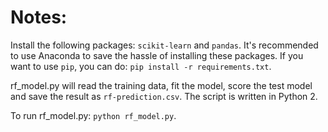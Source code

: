 # Notes:

Install the following packages: `scikit-learn` and `pandas`.
It's recommended to use Anaconda to save the hassle of installing these packages.
If you want to use `pip`, you can do: `pip install -r requirements.txt`.

rf_model.py will read the training data, fit the model, score the test model and
save the result as `rf-prediction.csv`. The script is written in Python 2.

To run rf_model.py: `python rf_model.py`.

